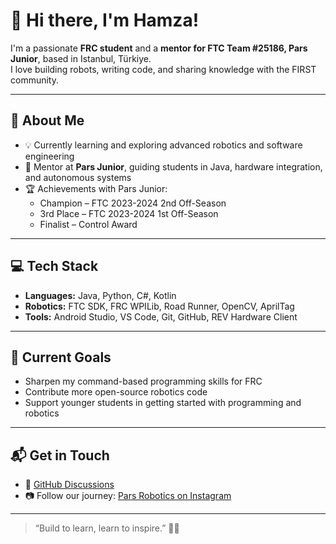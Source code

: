 # 👋 Hi there, I'm Hamza!

I'm a passionate **FRC student** and a **mentor for FTC Team #25186, Pars Junior**, based in Istanbul, Türkiye.  
I love building robots, writing code, and sharing knowledge with the FIRST community.

---

## 🤖 About Me

- 💡 Currently learning and exploring advanced robotics and software engineering
- 🧠 Mentor at **Pars Junior**, guiding students in Java, hardware integration, and autonomous systems
- 🏆 Achievements with Pars Junior:
  - Champion – FTC 2023-2024 2nd Off-Season  
  - 3rd Place – FTC 2023-2024 1st Off-Season  
  - Finalist – Control Award

---

## 💻 Tech Stack

- **Languages:** Java, Python, C#, Kotlin
- **Robotics:** FTC SDK, FRC WPILib, Road Runner, OpenCV, AprilTag
- **Tools:** Android Studio, VS Code, Git, GitHub, REV Hardware Client

---

## 📌 Current Goals

- Sharpen my command-based programming skills for FRC  
- Contribute more open-source robotics code  
- Support younger students in getting started with programming and robotics

---

## 📬 Get in Touch

- 💬 [GitHub Discussions](https://github.com/HamzaGurbuz)
- 📷 Follow our journey: [Pars Robotics on Instagram](https://instagram.com/parsrobotics436) 

---

> “Build to learn, learn to inspire.” 🔧💡
